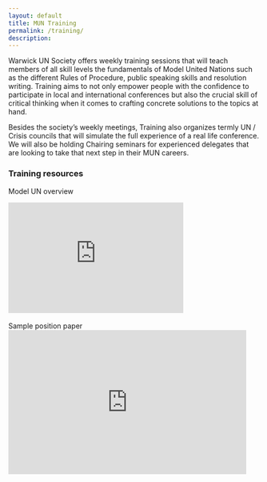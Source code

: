 ```yaml
---
layout: default
title: MUN Training
permalink: /training/
description:
---
```

Warwick UN Society offers weekly training sessions that will teach members of all skill levels the fundamentals of Model United Nations such as the different Rules of Procedure, public speaking skills and resolution writing. Training aims to not only empower people with the confidence to participate in local and international conferences but also the crucial skill of critical thinking when it comes to crafting concrete solutions to the topics at hand.

Besides the society’s weekly meetings, Training also organizes termly UN / Crisis councils that will simulate the full experience of a real life conference. We will also be holding Chairing seminars for experienced delegates that are looking to take that next step in their MUN careers.
### Training resources
Model UN overview
<br>
<iframe src="https://onedrive.live.com/embed?cid=EC8B6D136BEC7435&amp;resid=EC8B6D136BEC7435%214445&amp;authkey=AAi4ZFtSyY-s8Dw&amp;em=2&amp;wdAr=1.7777777777777777" width="350px" height="221px" frameborder="0">This is an embedded <a target="_blank" href="https://office.com">Microsoft Office</a> presentation, powered by <a target="_blank" href="https://office.com/webapps">Office</a>.</iframe>
<br><br>
Sample position paper
<br>  
<iframe src="https://onedrive.live.com/embed?cid=EC8B6D136BEC7435&amp;resid=EC8B6D136BEC7435%214448&amp;authkey=ANkQVvNAEaoPamY&amp;em=2" width="476px" height="288px" frameborder="0">This is an embedded <a target="_blank" href="https://office.com">Microsoft Office</a> document, powered by <a target="_blank" href="https://office.com/webapps">Office</a>.</iframe>
